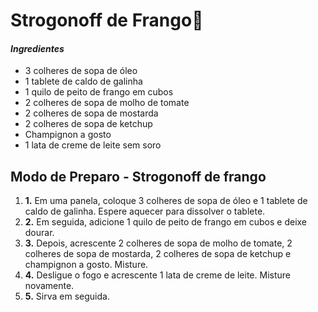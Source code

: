 # Strogonoff de Frango:chicken:

#### _Ingredientes_

- 3 colheres de sopa de óleo
- 1 tablete de caldo de galinha
- 1 quilo de peito de frango em cubos
- 2 colheres de sopa de molho de tomate
- 2 colheres de sopa de mostarda
- 2 colheres de sopa de ketchup
- Champignon a gosto
- 1 lata de creme de leite sem soro



## Modo de Preparo - Strogonoff de frango





1. **1.** Em uma panela, coloque 3 colheres de sopa de óleo e 1 tablete de caldo de galinha. Espere aquecer para dissolver o tablete.
2. **2.** Em seguida, adicione 1 quilo de peito de frango em cubos e deixe dourar.
3. **3.** Depois, acrescente 2 colheres de sopa de molho de tomate, 2 colheres de sopa de mostarda, 2 colheres de sopa de ketchup e champignon a gosto. Misture.
4. **4.** Desligue o fogo e acrescente 1 lata de creme de leite. Misture novamente.
5. **5.** Sirva em seguida.